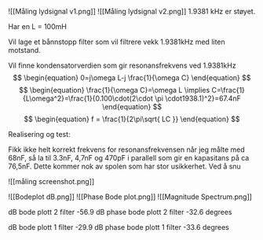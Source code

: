 ![[Måling lydsignal v1.png]]
![[Måling lydsignal v2.png]]
1.9381 kHz er støyet.

Har en L = 100mH

Vil lage et bånnstopp filter som vil filtrere vekk 1.9381kHz med liten motstand.

Vil finne kondensatorverdien som gir resonansfrekvens ved 1.9381kHz
$$
 \begin{equation} 
 0=j\omega L-j \frac{1}{\omega C}
 \end{equation} 
$$
$$
 \begin{equation} 
 \frac{1}{\omega C}=\omega L \implies C=\frac{1}{L\omega^2}=\frac{1}{0.100\cdot(2\cdot \pi \cdot1938.1)^2}=67.4nF
 \end{equation} 
$$
$$
 \begin{equation} 
 f = \frac{1}{2\pi\sqrt{ LC }} 
 \end{equation} 
$$

Realisering og test:

Fikk ikke helt korrekt frekvens for resonansfrekvensen når jeg målte med 68nF, så la til 3.3nF, 4,7nF og 470pF i parallell som gir en kapasitans på ca 76,5nF. Dette kommer nok av spolen som har stor usikkerhet. Ved å snu


![[måling screenshot.png]]


![[Bodeplot dB.png]]
![[Phase Bode plot.png]]
![[Magnitude Spectrum.png]]



dB bode plott 2 filter -56.9 dB
phase bode plott 2 filter -32.6 degrees

dB bode plott 1 filter  -29.9 dB
phase bode plott 1 filter -33.6 degrees